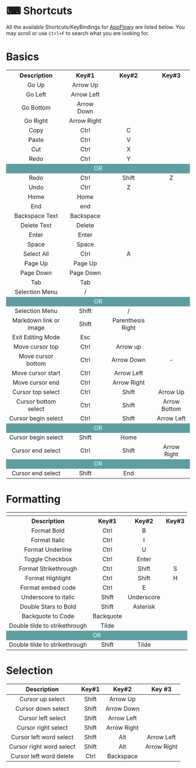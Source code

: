 # ⌨ Shortcuts
All the available Shortcuts/KeyBindings for [AppFlowy](https://github.com/AppFlowy-IO/AppFlowy) are listed below. You may scroll or use `Ctrl+F` to search what you are looking for.

<h1>Basics</h1>
    
<table>
        <tr>
            <th>Description</th>
            <th>Key#1</th>
            <th>Key#2</th>
            <th>Key#3</th>
        </tr>
        <tr style="text-align: center">
            <td>Go Up</td>
            <td>Arrow Up</td>
            <td></td>
            <td></td>
        </tr>
        <tr style="text-align: center">
            <td>Go Left</td>
            <td>Arrow Left</td>
            <td></td>
            <td></td>
        </tr>
        <tr style="text-align: center">
            <td>Go Bottom</td>
            <td>Arrow Down</td>
            <td></td>
            <td></td>
        </tr>
        <tr style="text-align: center">
            <td>Go Right</td>
            <td>Arrow Right</td>
            <td></td>
            <td></td>
        </tr>
        <tr style="text-align: center">
            <td>Copy</td>
            <td>Ctrl</td>
            <td>C</td>
            <td></td>
        </tr>
        <tr style="text-align: center">
            <td>Paste</td>
            <td>Ctrl</td>
            <td>V</td>
            <td></td>
        </tr>
        <tr style="text-align: center">
            <td>Cut</td>
            <td>Ctrl</td>
            <td>X</td>
            <td></td>
        </tr>
        <tr style="text-align: center">
            <td>Redo</td>
            <td>Ctrl</td>
            <td>Y</td>
            <td></td>
        </tr>
        <tr>
            <td style="height: 20px; background-color: #5F9EA0;text-align: center; color: white" colspan="4">OR</td>
        </tr>
        <tr style="text-align: center">
            <td>Redo</td>
            <td>Ctrl</td>
            <td>Shift</td>
            <td>Z</td>
        </tr>
        <tr style="text-align: center">
            <td>Undo</td>
            <td>Ctrl</td>
            <td>Z</td>
            <td></td>
        </tr>
        <tr style="text-align: center">
            <td>Home</td>
            <td>Home</td>
            <td></td>
            <td></td>
        </tr>
        <tr style="text-align: center">
            <td>End</td>
            <td>end</td>
            <td></td>
            <td></td>
        </tr>
        <tr style="text-align: center">
            <td>Backspace Text</td>
            <td>Backspace</td>
            <td></td>
            <td></td>
        </tr>
        <tr style="text-align: center">
            <td>Delete Text</td>
            <td>Delete</td>
            <td></td>
            <td></td>
        </tr>
        <tr style="text-align: center">
            <td>Enter</td>
            <td>Enter</td>
            <td></td>
            <td></td>
        </tr>
        <tr style="text-align: center">
            <td>Space</td>
            <td>Space</td>
            <td></td>
            <td></td>
        </tr>
        <tr style="text-align: center">
            <td>Select All</td>
            <td>Ctrl</td>
            <td>A</td>
            <td></td>
        </tr>
        <tr style="text-align: center">
            <td>Page Up</td>
            <td>Page Up</td>
            <td></td>
            <td></td>
        </tr>
        <tr style="text-align: center">
            <td>Page Down</td>
            <td>Page Down</td>
            <td></td>
            <td></td>
        </tr>   
        <tr style="text-align: center">
            <td>Tab</td>
            <td>Tab</td>
            <td></td>
            <td></td>
        </tr>
        <tr style="text-align: center">
            <td>Selection Menu</td>
            <td>/</td>
            <td></td>
            <td></td>
        </tr>
        <tr>
            <td style="height: 20px; background-color: #5F9EA0;text-align: center; color: white" colspan="4">OR</td>
        </tr>
        <tr style="text-align: center">
            <td>Selection Menu</td>
            <td>Shift</td>
            <td>/</td>
            <td></td>
        </tr>
        <tr style="text-align: center">
            <td>Markdown link or image</td>
            <td>Shift</td>
            <td>Parenthesis Right</td>
            <td></td>
        </tr>
        <tr style="text-align: center">
            <td>Exit Editing Mode</td>
            <td>Esc</td>
            <td></td>
            <td></td>
        </tr>
        <tr style="text-align: center">
            <td>Move cursor top</td>
            <td>Ctrl</td>
            <td>Arrow up</td>
            <td></td>
        </tr>
        <tr style="text-align: center">
            <td>Move cursor bottom</td>
            <td>Ctrl</td>
            <td>Arrow Down</td>
            <td>-</td>
        </tr>
        <tr style="text-align: center">
            <td>Move cursor start</td>
            <td>Ctrl</td>
            <td>Arrow Left</td>
            <td></td>
        </tr>
        <tr style="text-align: center">
            <td>Move cursor end</td>
            <td>Ctrl</td>
            <td>Arrow Right</td>
            <td></td>
        </tr>
        <tr style="text-align: center">
            <td>Cursor top select</td>
            <td>Ctrl</td>
            <td>Shift</td>
            <td>Arrow Up</td>
        </tr>
        <tr style="text-align: center">
            <td>Cursor bottom select</td>
            <td>Ctrl</td>
            <td>Shift</td>
            <td>Arrow Bottom</td>
        </tr>
        <tr style="text-align: center">
            <td>Cursor begin select</td>
            <td>Ctrl</td>
            <td>Shift</td>
            <td>Arrow Left</td>
        </tr>
        <tr>
            <td style="height: 20px; background-color: #5F9EA0;text-align: center; color: white" colspan="4">OR</td>
        </tr>
         <tr style="text-align: center">
            <td>Cursor begin select</td>
            <td>Shift</td>
            <td>Home</td>
            <td></td>
        </tr>
          <tr style="text-align: center">
            <td>Cursor end select</td>
            <td>Ctrl</td>
            <td>Shift</td>
            <td>Arrow Right</td>
        </tr>
        <tr>
            <td style="height: 20px; background-color: #5F9EA0;text-align: center; color: white" colspan="4">OR</td>
        </tr>
         <tr style="text-align: center">
            <td>Cursor end select</td>
            <td>Shift</td>
            <td>End</td>
            <td></td>
        </tr>
</table>

<h1>Formatting</h1>

<table>
        <th>
            <tr>
                <th>Description</th>
                <th>Key#1</th>
                <th>Key#2</th>
                <th>Key#3</th>
            </tr>
        </th>
        <tr style="text-align: center">
            <td>Format Bold</td>
            <td>Ctrl</td>
            <td>B</td>
            <td></td>
        </tr>
         <tr style="text-align: center">
            <td>Format Italic</td>
            <td>Ctrl</td>
            <td>I</td>
            <td></td>
        </tr>
        <tr style="text-align: center">
            <td>Format Underline</td>
            <td>Ctrl</td>
            <td>U</td>
            <td></td>
        </tr>
        <tr style="text-align: center">
            <td>Toggle Checkbox</td>
            <td>Ctrl</td>
            <td>Enter</td>
            <td></td>
        </tr>
        <tr style="text-align: center">
            <td>Format Strikethrough</td>
            <td>Ctrl</td>
            <td>Shift</td>
            <td>S</td>
        </tr>
        <tr style="text-align: center">
            <td>Format Highlight</td>
            <td>Ctrl</td>
            <td>Shift</td>
            <td>H</td>
        </tr>
        <tr style="text-align: center">
            <td>Format embed code</td>
            <td>Ctrl</td>
            <td>E</td>
            <td></td>
        </tr>
        <tr style="text-align: center">
            <td>Underscore to italic</td>
            <td>Shift</td>
            <td>Underscore</td>
            <td></td>
        </tr>
        <tr style="text-align: center">
            <td>Double Stars to Bold</td>
            <td>Shift</td>
            <td>Asterisk</td>
            <td></td>
        </tr>
        <tr style="text-align: center">
            <td>Backquote to Code</td>
            <td>Backquote</td>
            <td></td>
            <td></td>
        </tr>
        <tr style="text-align: center">
            <td>Double tilde to strikethrough</td>
            <td>Tilde</td>
            <td></td>
            <td></td>
        </tr>
        <tr>
            <td style="height: 20px; background-color: #5F9EA0;text-align: center; color: white" colspan="4">OR</td>
        </tr>
        <tr style="text-align: center">
            <td>Double tilde to strikethrough</td>
            <td>Shift</td>
            <td>Tilde</td>
            <td></td>
        </tr>
</table>

<h1>Selection</h1>


Description | Key#1| Key#2 | Key #3 | 
| :-----: | :---: | :---: | :---: | 
Cursor up select | Shift | Arrow Up |  |
Cursor down select | Shift | Arrow Down |  |
Cursor left select | Shift | Arrow Left |  |
Cursor right select | Shift | Arrow Right |  |
Cursor left word select | Shift | Alt | Arrow Left |
Cursor right word select | Shift | Alt | Arrow Right |
Cursor left word delete| Ctrl | Backspace |  |
